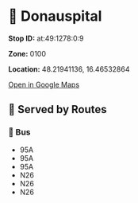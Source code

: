 # 🚉 Donauspital


**Stop ID:** at:49:1278:0:9

**Zone:** 0100

**Location:** 48.21941136, 16.46532864

[Open in Google Maps](https://www.google.com/maps?q=48.21941136,16.46532864)

## 🚆 Served by Routes

### 🚌 Bus
- 95A
- 95A
- 95A
- N26
- N26
- N26
